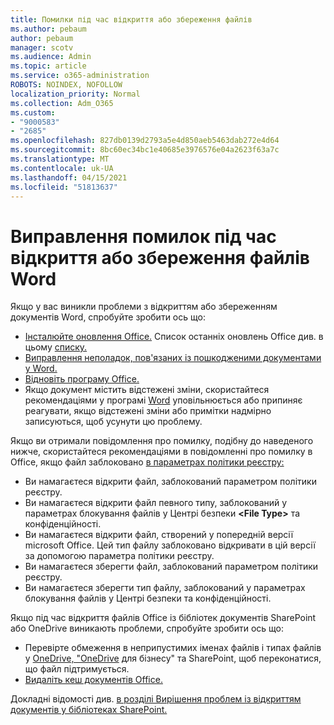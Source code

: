 ```yaml
---
title: Помилки під час відкриття або збереження файлів
ms.author: pebaum
author: pebaum
manager: scotv
ms.audience: Admin
ms.topic: article
ms.service: o365-administration
ROBOTS: NOINDEX, NOFOLLOW
localization_priority: Normal
ms.collection: Adm_O365
ms.custom:
- "9000583"
- "2685"
ms.openlocfilehash: 827db0139d2793a5e4d850aeb5463dab272e4d64
ms.sourcegitcommit: 8bc60ec34bc1e40685e3976576e04a2623f63a7c
ms.translationtype: MT
ms.contentlocale: uk-UA
ms.lasthandoff: 04/15/2021
ms.locfileid: "51813637"
---
```

# <a name="resolve-errors-opening-or-saving-word-files"></a>Виправлення помилок під час відкриття або збереження файлів Word

Якщо у вас виникли проблеми з відкриттям або збереженням документів Word, спробуйте зробити ось що:

- [Інсталюйте оновлення Office.](https://support.office.com/article/2ab296f3-7f03-43a2-8e50-46de917611c5) Список останніх оновлень Office див. в цьому [списку.](https://docs.microsoft.com/officeupdates/office-updates-msi)
- [Виправлення неполадок, пов'язаних із пошкодженими документами у Word.](https://docs.microsoft.com/office/troubleshoot/word/damaged-documents-in-word)
- [Відновіть програму Office.](https://support.office.com/Article/Repair-an-Office-application-7821d4b6-7c1d-4205-aa0e-a6b40c5bb88b)
- Якщо документ містить відстежені зміни, скористайтеся рекомендаціями у програмі [Word](https://docs.microsoft.com/office/troubleshoot/word/word-stops-responding) уповільнюється або припиняє реагувати, якщо відстежені зміни або примітки надмірно записуються, щоб усунути цю проблему.

Якщо ви отримали повідомлення про помилку, подібну до наведеного нижче, скористайтеся рекомендаціями в повідомленні про помилку в Office, якщо файл заблоковано [в параметрах політики реєстру:](https://docs.microsoft.com/office/troubleshoot/settings/file-blocked-in-office)

- Ви намагаєтеся відкрити файл, заблокований параметром політики реєстру.
- Ви намагаєтеся відкрити файл певного типу, заблокований у параметрах блокування файлів у Центрі безпеки **\<File Type\>** та конфіденційності.
- Ви намагаєтеся відкрити файл, створений у попередній версії microsoft Office. Цей тип файлу заблоковано відкривати в цій версії за допомогою параметра політики реєстру.
- Ви намагаєтеся зберегти файл, заблокований параметром політики реєстру.
- Ви намагаєтеся зберегти тип файлу, заблокований у параметрах блокування файлів у Центрі безпеки та конфіденційності.

Якщо під час відкриття файлів Office із бібліотек документів SharePoint або OneDrive виникають проблеми, спробуйте зробити ось що:

- Перевірте обмеження в неприпустимих іменах файлів і типах файлів у [OneDrive, "OneDrive](https://support.office.com/article/64883a5d-228e-48f5-b3d2-eb39e07630fa) для бізнесу" та SharePoint, щоб переконатися, що файл підтримується. 
- [Видаліть кеш документів Office.](https://support.office.com/article/b1d3765e-d71b-4bb8-99ca-acd22c42995d
) 

Докладні відомості див. [в розділі Вирішення проблем із відкриттям документів у бібліотеках SharePoint.](https://support.office.com/article/31329fa1-4ad0-47fc-95d8-bb0c5b12a536)